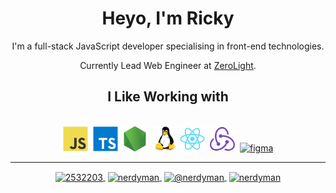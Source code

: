 <div align="center">

# Heyo, I'm Ricky

I'm a full-stack JavaScript developer specialising in front-end technologies. 

Currently Lead Web Engineer at <a href="https://zerolight.com" target="_blank" rel="noopener">ZeroLight</a>.

</div>

<div align="center">

## I Like Working with

<br>
<img src="https://raw.githubusercontent.com/devicons/devicon/master/icons/javascript/javascript-original.svg" alt="JavaScript" width="40" height="40"/>&nbsp;
<img src="https://raw.githubusercontent.com/devicons/devicon/master/icons/typescript/typescript-original.svg" alt="TypeScript" width="40" height="40"/>&nbsp;
<img src="https://raw.githubusercontent.com/devicons/devicon/master/icons/nodejs/nodejs-original.svg" alt="Node.js" width="40" height="40"/>&nbsp;
<img src="https://raw.githubusercontent.com/devicons/devicon/master/icons/linux/linux-original.svg" alt="Linux" width="40" height="40"/> <a href="https://github.com/nerdyman/react-compare-slider" target="_blank" rel="noopener"><img src="https://raw.githubusercontent.com/devicons/devicon/master/icons/react/react-original.svg" alt="React" width="40" height="40"/></a>&nbsp;
<img src="https://raw.githubusercontent.com/devicons/devicon/master/icons/redux/redux-original.svg" alt="React" width="40" height="40"/>&nbsp;
<a href="https://www.figma.com/proto/pQdtYujBF1JkJBF0uP1OWB/ricky-davenport-cv" target="_blank" rel="noopener"><img src="https://www.vectorlogo.zone/logos/figma/figma-icon.svg" alt="figma" width="40" height="40"/>

</div>

---

<div align="center">
<a href="https://stackoverflow.com/users/2716192/" target="_blank" rel="noopener"><img align="center" src="https://cdn.jsdelivr.net/npm/simple-icons@3.0.1/icons/stackoverflow.svg" alt="2532203" height="30" width="30" />&nbsp;</a>
<a href="https://codesandbox.com/nerdyman" target="_blank" rel="noopener"><img align="center" src="https://cdn.jsdelivr.net/npm/simple-icons@3.0.1/icons/codesandbox.svg" alt="nerdyman" height="30" width="30" />&nbsp;</a>
<a href="https://medium.com/@nerdyman" target="_blank" rel="noopener"><img align="center" src="https://cdn.jsdelivr.net/npm/simple-icons@3.0.1/icons/medium.svg" alt="@nerdyman" height="30" width="30" />&nbsp;</a>
<a href="https://dribbble.com/nerdyman" target="_blank" rel="noopener"><img align="center" src="https://cdn.jsdelivr.net/npm/simple-icons@3.0.1/icons/dribbble.svg" alt="nerdyman" height="30" width="30" /></a>

</div>
